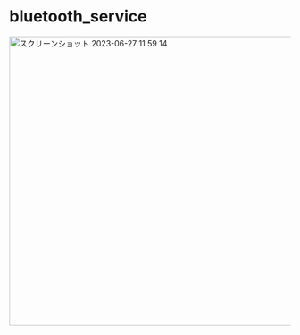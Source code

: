 # bluetooth_service


<img width="518" alt="スクリーンショット 2023-06-27 11 59 14" src="https://github.com/Watson-Sei/flutter-nRF-app/assets/55475145/0dd595a5-638b-447a-99e7-19997eec6803">
